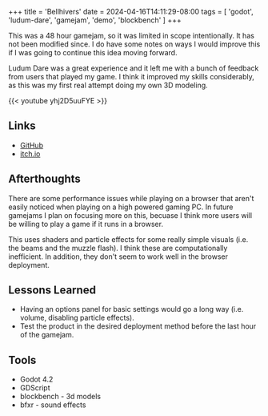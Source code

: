 +++
title = 'Bellhivers'
date = 2024-04-16T14:11:29-08:00
tags = [ 'godot', 'ludum-dare', 'gamejam', 'demo', 'blockbench' ]
+++

This was a 48 hour gamejam, so it was limited in scope intentionally. It has not been modified since. I do have some notes on ways I would improve this if I was going to continue this idea moving forward.

Ludum Dare was a great experience and it left me with a bunch of feedback from users that played my game. I think it improved my skills considerably, as this was my first real attempt doing my own 3D modeling.

{{< youtube yhj2D5uuFYE >}}

## Links

- [GitHub](https://github.com/partkyle/bellhivers)
- [itch.io](https://partkyle.itch.io/bellhivers)

## Afterthoughts

There are some performance issues while playing on a browser that aren't easily noticed when playing on a high powered gaming PC. In future gamejams I plan on focusing more on this, becuase I think more users will be willing to play a game if it runs in a browser.

This uses shaders and particle effects for some really simple visuals (i.e. the beams and the muzzle flash). I think these are computationally inefficient. In addition, they don't seem to work well in the browser deployment.

## Lessons Learned

- Having an options panel for basic settings would go a long way (i.e. volume, disabling particle effects).
- Test the product in the desired deployment method before the last hour of the gamejam.

## Tools

- Godot 4.2
- GDScript
- blockbench - 3d models
- bfxr - sound effects
